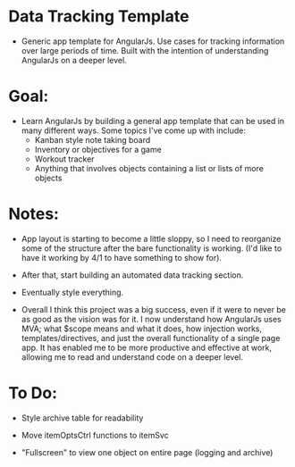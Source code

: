 # Data Tracking Template
- Generic app template for AngularJs. Use cases for tracking information over large periods of time. Built with the intention of understanding AngularJs on a deeper level.

# Goal:
- Learn AngularJs by building a general app template that can be used in many different ways. Some topics I've come up with include:
    - Kanban style note taking board
    - Inventory or objectives for a game
    - Workout tracker
    - Anything that involves objects containing a list or lists of more objects

# Notes:
- App layout is starting to become a little sloppy, so I need to reorganize some of the structure after the bare functionality is working. (I'd like to have it working by 4/1 to have something to show for).
- After that, start building an automated data tracking section.
- Eventually style everything.

- Overall I think this project was a big success, even if it were to never be as good as the vision was for it. I now understand how AngularJs uses MVA; what $scope means and what it does, how injection works, templates/directives, and just the overall functionality of a single page app. It has enabled me to be more productive and effective at work, allowing me to read and understand code on a deeper level.

# To Do:
- Style archive table for readability

- Move itemOptsCtrl functions to itemSvc

- "Fullscreen" to view one object on entire page (logging and archive)